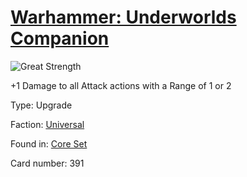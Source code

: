 # [Warhammer: Underworlds Companion](https://guidokessels.github.io/wh-underworlds)

  

![Great Strength](https://warhammerunderworlds.com/wp-content/uploads/sites/6/2017/12/391_ENG-Great-Strength.png)

+1 Damage to all Attack actions with a Range of 1 or 2

Type: Upgrade

Faction: [Universal](https://guidokessels.github.io/wh-underworlds/factions/universal.md)

Found in: [Core Set](https://guidokessels.github.io/wh-underworlds/locations/core-set.md)

Card number: 391
